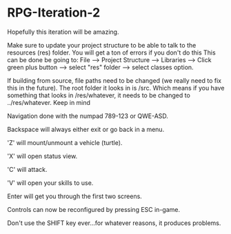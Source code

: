 # RPG-Iteration-2
Hopefully this iteration will be amazing.

Make sure to update your project structure to be able to talk to the resources (res) folder. You will get a ton of errors if you don't do this This can be done be going to:
File --> Project Structure --> Libraries --> Click green plus button --> select "res" folder --> select classes option.

If building from source, file paths need to be changed (we really need to fix this in the future). The root folder it looks in is /src. Which means if you have something that looks in /res/whatever, it needs to be changed to ../res/whatever. Keep in mind

Navigation done with the numpad 789-123 or QWE-ASD.

Backspace will always either exit or go back in a menu.

'Z' will mount/unmount a vehicle (turtle).

'X' will open status view.

'C' will attack.

'V' will open your skills to use.

Enter will get you through the first two screens.

Controls can now be reconfigured by pressing ESC in-game.

Don't use the SHIFT key ever...for whatever reasons, it produces problems.

